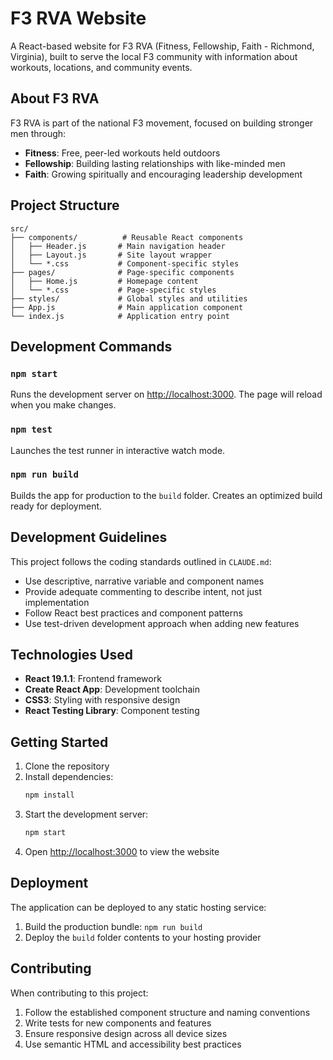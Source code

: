 # F3 RVA Website

A React-based website for F3 RVA (Fitness, Fellowship, Faith - Richmond, Virginia), 
built to serve the local F3 community with information about workouts, locations, 
and community events.

## About F3 RVA

F3 RVA is part of the national F3 movement, focused on building stronger men through:
- **Fitness**: Free, peer-led workouts held outdoors
- **Fellowship**: Building lasting relationships with like-minded men
- **Faith**: Growing spiritually and encouraging leadership development

## Project Structure

```
src/
├── components/          # Reusable React components
│   ├── Header.js       # Main navigation header
│   ├── Layout.js       # Site layout wrapper
│   └── *.css           # Component-specific styles
├── pages/              # Page-specific components
│   ├── Home.js         # Homepage content
│   └── *.css           # Page-specific styles
├── styles/             # Global styles and utilities
├── App.js              # Main application component
└── index.js            # Application entry point
```

## Development Commands

### `npm start`
Runs the development server on [http://localhost:3000](http://localhost:3000).
The page will reload when you make changes.

### `npm test`
Launches the test runner in interactive watch mode.

### `npm run build`
Builds the app for production to the `build` folder.
Creates an optimized build ready for deployment.

## Development Guidelines

This project follows the coding standards outlined in `CLAUDE.md`:
- Use descriptive, narrative variable and component names
- Provide adequate commenting to describe intent, not just implementation
- Follow React best practices and component patterns
- Use test-driven development approach when adding new features

## Technologies Used

- **React 19.1.1**: Frontend framework
- **Create React App**: Development toolchain
- **CSS3**: Styling with responsive design
- **React Testing Library**: Component testing

## Getting Started

1. Clone the repository
2. Install dependencies:
   ```bash
   npm install
   ```
3. Start the development server:
   ```bash
   npm start
   ```
4. Open [http://localhost:3000](http://localhost:3000) to view the website

## Deployment

The application can be deployed to any static hosting service:
1. Build the production bundle: `npm run build`
2. Deploy the `build` folder contents to your hosting provider

## Contributing

When contributing to this project:
1. Follow the established component structure and naming conventions
2. Write tests for new components and features
3. Ensure responsive design across all device sizes
4. Use semantic HTML and accessibility best practices
